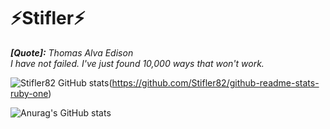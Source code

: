 # ⚡Stifler⚡
***[Quote]:*** _Thomas Alva Edison <br> I have not failed. I've just found 10,000 ways that won't work._



<!--
**⚡Stifler82/Stifle82⚡r** is a ✨ _special_ ✨ repository because its `README.md` (this file) appears on your GitHub profile.

Here are some ideas to get you started:

- 🔭 I’m currently working on ...
- 🌱 I’m currently learning ...
- 👯 I’m looking to collaborate on ...
- 🤔 I’m looking for help with ...
- 💬 Ask me about ...
- 📫 How to reach me: ...
- 😄 Pronouns: ...
- ⚡ Fun fact: ...
-->

![Stifler82 GitHub stats](https://github-readme-stats.vercel.app/api?username=Stifler82&show_icons=true&theme=radical)(https://github.com/Stifler82/github-readme-stats-ruby-one)

![Anurag's GitHub stats](https://github-readme-stats.vercel.app/api?username=anuraghazra&show_icons=true&theme=radical)
